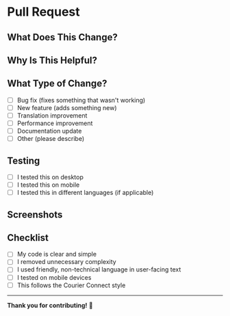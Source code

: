 # Pull Request

## What Does This Change?

<!-- Briefly describe what your code does -->

## Why Is This Helpful?

<!-- Explain how this improves Courier Connect -->

## What Type of Change?

- [ ] Bug fix (fixes something that wasn't working)
- [ ] New feature (adds something new)
- [ ] Translation improvement
- [ ] Performance improvement
- [ ] Documentation update
- [ ] Other (please describe)

## Testing

- [ ] I tested this on desktop
- [ ] I tested this on mobile
- [ ] I tested this in different languages (if applicable)

## Screenshots

<!-- If your change affects what users see, add before/after screenshots -->

## Checklist

- [ ] My code is clear and simple
- [ ] I removed unnecessary complexity
- [ ] I used friendly, non-technical language in user-facing text
- [ ] I tested on mobile devices
- [ ] This follows the Courier Connect style

---

**Thank you for contributing!** 🌟
